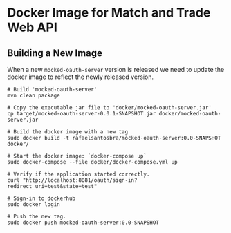 Docker Image for Match and Trade Web API
========================================

Building a New Image
--------------------
When a new `mocked-oauth-server` version is released we need to update
the docker image to reflect the newly released version.

```
# Build 'mocked-oauth-server'
mvn clean package

# Copy the executable jar file to 'docker/mocked-oauth-server.jar'
cp target/mocked-oauth-server-0.0.1-SNAPSHOT.jar docker/mocked-oauth-server.jar

# Build the docker image with a new tag
sudo docker build -t rafaelsantosbra/mocked-oauth-server:0.0-SNAPSHOT docker/

# Start the docker image: `docker-compose up`
sudo docker-compose --file docker/docker-compose.yml up

# Verify if the application started correctly.
curl "http://localhost:8081/oauth/sign-in?redirect_uri=test&state=test"

# Sign-in to dockerhub
sudo docker login

# Push the new tag.
sudo docker push mocked-oauth-server:0.0-SNAPSHOT

```
